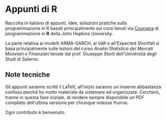 # Appunti di R

Raccolta in italiano di appunti, idee, soluzioni pratiche sulla programmazione in R basati principalmente sui corsi tenuti via [Coursera](https://www.coursera.org/) di programmazione in **R** della John Hopkins University.

La parte relativa ai modelli ARMA-GARCH, al VaR e all'Expected Shortfall si basa principalmente sulle lezioni del corso *Analisi Statistica dei Mercati Monetari e Finanziari* tenute dal prof. Giuseppe Storti dell'Università degli Studi di Salerno.

## Note tecniche

Gli appunti saranno scritti il LaTeX; all'inizio saranno un insieme abbastanza confuso perché ho molto materiale da sistemare ed organizzare. Cercherò, tranne in questa fase iniziale, di rendere sempre disponibile un PDF compilato dell'ultima versione per chiunque volesse fruirne.

Ogni contributo è benvenuto.